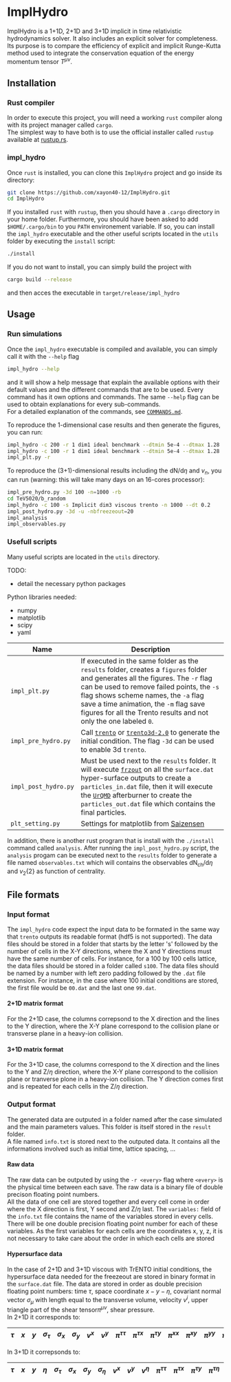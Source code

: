 # ImplHydro

ImplHydro is a 1+1D, 2+1D and 3+1D implicit in time relativistic hydrodynamics solver. It also includes an explicit solver for completeness.  
Its purpose is to compare the efficiency of explicit and implicit Runge-Kutta 
method used to integrate the conservation equation of the energy momentum tensor $T^{\mu\nu}$.

## Installation


### Rust compiler
In order to execute this project, you will need a working `rust` compiler along with its project manager called `cargo`.  
The simplest way to have both is to use the official installer called `rustup` available at [rustup.rs](https://rustup.rs).  


### impl_hydro
Once `rust` is installed, you can clone this `ImplHydro` project and go inside its directory:  
```bash
git clone https://github.com/xayon40-12/ImplHydro.git
cd ImplHydro
```

If you installed `rust` with `rustup`, then you should have a `.cargo` directory in your home folder. Furthermore, you should have been asked to add `$HOME/.cargo/bin` to you `PATH` environement variable. If so, you can install the `impl_hydro` executable and the other useful scripts located in the `utils` folder by executing the `install` script:  
```bash
./install
```

If you do not want to install, you can simply build the project with
```bash
cargo build --release
```
and then acces the executable in `target/release/impl_hydro`

## Usage

### Run simulations

Once the `impl_hydro` executable is compiled and available, you can simply call it with the `--help` flag
```bash
impl_hydro --help
```
and it will show a help message that explain the available options with their default values and the different commands that are to be used.
Every command has it own options and commands. The same `--help` flag can be used to obtain explanations for every sub-commands.  
For a detailed explanation of the commands, see [`COMMANDS.md`](/COMMANDS.md).  

To reproduce the 1-dimensional case results and then generate the figures, you can run:
```bash
impl_hydro -c 200 -r 1 dim1 ideal benchmark --dtmin 5e-4 --dtmax 1.28
impl_hydro -c 100 -r 1 dim1 ideal benchmark --dtmin 5e-4 --dtmax 1.28
impl_plt.py -r
```

To reproduce the (3+1)-dimensional results including the $\mathrm{dN}/\mathrm{d}\eta$ and $v_n$, you can run (warning: this will take many days on an 16-cores processor):
```bash
impl_pre_hydro.py -3d 100 -n=1000 -rb
cd TeV5020/b_random
impl_hydro -c 100 -s Implicit dim3 viscous trento -n 1000 --dt 0.2
impl_post_hydro.py -3d -u -nbfreezeout=20
impl_analysis
impl_observables.py
```

### Usefull scripts

Many useful scripts are located in the `utils` directory.  

TODO:  
- detail the necessary python packages

Python libraries needed:
- numpy
- matplotlib
- scipy
- yaml

| Name | Description |
|------|-------------|
| `impl_plt.py` | If executed in the same folder as the `results` folder, creates a `figures` folder and generates all the figures. The `-r` flag can be used to remove failed points, the `-s` flag shows scheme names, the `-a` flag save a time animation, the `-m` flag save figures for all the Trento results and not only the one labeled `0`. |
| `impl_pre_hydro.py` | Call [`trento`](https://github.com/Duke-QCD/trento) or [`trento3d-2.0`](https://github.com/Duke-QCD/trento3d-2.0) to generate the initial condition. The flag `-3d` can be used to enable 3d `trento`. |
| `impl_post_hydro.py` | Must be used next to the `results` folder. It will execute [`frzout`](https://github.com/Duke-QCD/frzout) on all the `surface.dat` hyper-surface outputs to create a `particles_in.dat` file, then it will execute the [`UrQMD`](https://github.com/jbernhard/urqmd-afterburner) afterburner to create the `particles_out.dat` file which contains the final particles.|
| `plt_setting.py` | Settings for matplotlib from [Saizensen](https://github.com/MasakiyoK/Saizensen) |

In addition, there is another rust program that is install with the `./install` command called `analysis`. After running the `impl_post_hydro.py` script, the `analysis` progam can be executed next to the `results` folder to generate a file named `observables.txt` which will contains the observables $\mathrm{dN}_\mathrm{ch}/\mathrm{d}\eta$ and $v_2\{2\}$ as function of centrality.  

## File formats

### Input format

The `impl_hydro` code expect the input data to be formated in the same way that `trento` outputs its readable format (hdf5 is not supported). The data files should be stored in a folder that starts by the letter 's' followed by the number of cells in the X-Y directions, where the X and Y directions must have the same number of cells. For instance, for a 100 by 100 cells lattice, the data files should be stored in a folder called `s100`. The data files should be named by a number with left zero padding followed by the `.dat` file extension. For instance, in the case where 100 initial conditions are stored, the first file would be `00.dat` and the last one `99.dat`.  

#### 2+1D matrix format

For the 2+1D case, the columns correpsond to the X direction and the lines to the Y direction, where the X-Y plane correspond to the collision plane or transverse plane in a heavy-ion collision.

#### 3+1D matrix format

For the 3+1D case, the columns correspond to the X direction and the lines to the Y and Z/$\eta$ direction, where the X-Y plane correspond to the collision plane or tranverse plone in a heavy-ion collision. The Y direction comes first and is repeated for each cells in the Z/$\eta$ direction.

### Output format

The generated data are outputed in a folder named after the case simulated and the main parameters values. This folder is itself stored in the `result` folder.  
A file named `info.txt` is stored next to the outputed data. It contains all the informations involved such as initial time, lattice spacing, ...

#### Raw data

The raw data can be outputed by using the `-r <every>` flag where `<every>` is the physical time between each save. The raw data is a binary file of double precison floating point numbers.   
All the data of one cell are stored together and every cell come in order where the X direction is first, Y second and Z/$\eta$ last. The `variables:` field of the `info.txt` file contains the name of the variables stored in every cells. There will be one double precision floating point number for each of these variables. As the first variables for each cells are the coordinates x, y, z, it is not necessary to take care about the order in which each cells are stored

#### Hypersurface data

In the case of 2+1D and 3+1D viscous with TrENTO initial conditions, the hypersurface data needed for the freezeout are stored in binary format in the `surface.dat` file. The data are stored in order as double precision floating point numbers: time $\tau$, space coordinate $x-y-\eta$, covariant normal vector $\sigma_\mu$ with length equal to the transverse volume, velocity $v^i$,  upper triangle part of the shear tensor$\pi^{\mu\nu}$, shear pressure.  
In 2+1D it corresponds to:  


| $\tau$ | $x$ | $y$ | $\sigma_\tau$ | $\sigma_x$ | $\sigma_y$ | $v^x$ | $v^y$ | $\pi^{\tau\tau}$ | $\pi^{\tau x}$ | $\pi^{\tau y}$ | $\pi^{x x}$ | $\pi^{xy}$ | $\pi^{yy}$ | $\pi^{\eta\eta}$ | $\Pi$ |
|--|--|--|--|--|--|--|--|--|--|--|--|--|--|--|--|

In 3+1D it correpsonds to:  

| $\tau$ | $x$ | $y$ | $\eta$ | $\sigma_\tau$ | $\sigma_x$ | $\sigma_y$ | $\sigma_\eta$ | $v^x$ | $v^y$ | $v^\eta$ | $\pi^{\tau\tau}$ | $\pi^{\tau x}$ | $\pi^{\tau y}$ | $\pi^{\tau\eta}$ | $\pi^{xx}$ | $\pi^{xy}$ | $\pi^{x\eta}$ | $\pi^{yy}$ | $\pi^{y\eta}$ | $\pi^{\eta\eta}$ | $\Pi$ |
|--|--|--|--|--|--|--|--|--|--|--|--|--|--|--|--|--|--|--|--|--|--|
